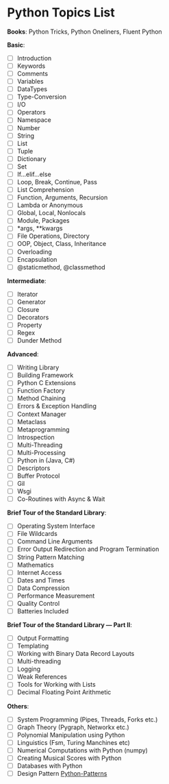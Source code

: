 # Python Topics List

**Books**: Python Tricks, Python Oneliners, Fluent Python

**Basic**:

- [ ] Introduction
- [ ] Keywords
- [ ] Comments
- [ ] Variables
- [ ] DataTypes
- [ ] Type-Conversion
- [ ] I/O
- [ ] Operators
- [ ] Namespace
- [ ] Number
- [ ] String
- [ ] List
- [ ] Tuple
- [ ] Dictionary
- [ ] Set
- [ ] If...elif...else
- [ ] Loop, Break, Continue, Pass
- [ ] List Comprehension
- [ ] Function, Arguments, Recursion
- [ ] Lambda or Anonymous
- [ ] Global, Local, Nonlocals
- [ ] Module, Packages
- [ ] *args, **kwargs
- [ ] File Operations, Directory
- [ ] OOP, Object, Class, Inheritance
- [ ] Overloading
- [ ] Encapsulation
- [ ] @staticmethod, @classmethod

**Intermediate**:

- [ ] Iterator
- [ ] Generator
- [ ] Closure
- [ ] Decorators
- [ ] Property
- [ ] Regex
- [ ] Dunder Method

**Advanced**:

- [ ] Writing Library
- [ ] Building Framework
- [ ] Python C Extensions
- [ ] Function Factory
- [ ] Method Chaining
- [ ] Errors & Exception Handling
- [ ] Context Manager
- [ ] Metaclass
- [ ] Metaprogramming
- [ ] Introspection
- [ ] Multi-Threading
- [ ] Multi-Processing
- [ ] Python in (Java, C#)
- [ ] Descriptors
- [ ] Buffer Protocol
- [ ] Gil
- [ ] Wsgi
- [ ] Co-Routines with Async & Wait

**Brief Tour of the Standard Library**:

- [ ] Operating System Interface
- [ ] File Wildcards
- [ ] Command Line Arguments
- [ ] Error Output Redirection and Program Termination
- [ ] String Pattern Matching
- [ ] Mathematics
- [ ] Internet Access
- [ ] Dates and Times
- [ ] Data Compression
- [ ]  Performance Measurement
- [ ]  Quality Control
- [ ]  Batteries Included

**Brief Tour of the Standard Library — Part II**:

- [ ] Output Formatting
- [ ] Templating
- [ ] Working with Binary Data Record Layouts
- [ ] Multi-threading
- [ ] Logging
- [ ] Weak References
- [ ] Tools for Working with Lists
- [ ] Decimal Floating Point Arithmetic

**Others**:

- [ ] System Programming (Pipes, Threads, Forks etc.)
- [ ] Graph Theory (Pygraph, Networkx etc.)
- [ ] Polynomial Manipulation using Python
- [ ] Linguistics (Fsm, Turing Manchines etc)
- [ ] Numerical Computations with Python (numpy)
- [ ] Creating Musical Scores with Python
- [ ] Databases with Python
- [ ] Design Pattern [Python-Patterns](Https://Github.Com/Faif/Python-Patterns)
